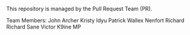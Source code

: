 This repository is managed by the Pull Request Team (PR).

Team Members:
John Archer
Kristy Idyu
Patrick Wallex
Nenfort
Richard
Richard Sane
Victor K9ine
MP